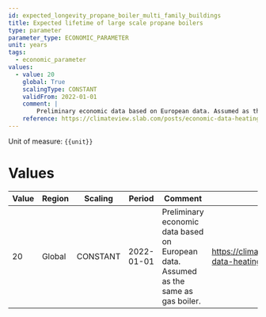 ```yaml
---
id: expected_longevity_propane_boiler_multi_family_buildings
title: Expected lifetime of large scale propane boilers
type: parameter
parameter_type: ECONOMIC_PARAMETER
unit: years
tags:
  - economic_parameter
values:
  - value: 20
    global: True
    scalingType: CONSTANT
    validFrom: 2022-01-01
    comment: |
        Preliminary economic data based on European data. Assumed as the same as gas boiler.
    reference: https://climateview.slab.com/posts/economic-data-heating-beta-h37ihmvs
---
```



Unit of measure: `{{unit}}`


# Values


| Value | Region | Scaling | Period | Comment | Reference |
|-------|--------|---------|--------|---------|-----------|
| 20 | Global | CONSTANT | 2022-01-01 | Preliminary economic data based on European data. Assumed as the same as gas boiler. | https://climateview.slab.com/posts/economic-data-heating-beta-h37ihmvs |


